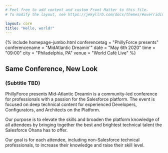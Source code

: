 ```yaml
---
# Feel free to add content and custom Front Matter to this file.
# To modify the layout, see https://jekyllrb.com/docs/themes/#overriding-theme-defaults

layout: core
title: "Hello, world!"
---
```


<div class="container-flex">
        {% include homepage-jumbo.html
                conferencetag = "PhillyForce presents"
                conferencename = "MidAtlantic Dreamin'"
                date = "May 6th 2020"
                time = "09:00"
                city = "Philadelphia, PA"
                venue = "World Café Live"
        %}
        <div id="tile_description" class="container widget">
	<h2>Same Conference, New Look</h2>
	<h3>(Subtitle TBD)</h3>
        <p>PhillyForce presents Mid-Atlantic Dreamin is a community-led conference for professionals with a passion for the Salesforce platform. The event is focused on deep technical content for experienced Developers, Configurators, and Architects on the Platform.</p>
        <p>Our purpose is to elevate the skills and broaden the platform knowledge of all attendees by bringing together the best and brightest technical talent the Salesforce Ohana has to offer.</p>
        <p>Our goal is for each attendee, including non-Salesforce technical professionals, to increase their knowledge and raise their skill level.</p>
        </div>
</div>
